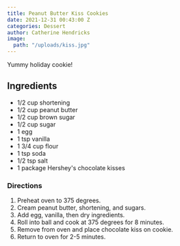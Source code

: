 ```yaml
---
title: Peanut Butter Kiss Cookies
date: 2021-12-31 00:43:00 Z
categories: Dessert
author: Catherine Hendricks
image:
  path: "/uploads/kiss.jpg"
---
```


Yummy holiday cookie!

## Ingredients
* 1/2 cup shortening
* 1/2 cup peanut butter
* 1/2 cup brown sugar
* 1/2 cup sugar
* 1 egg
* 1 tsp vanilla
* 1 3/4 cup flour
* 1 tsp soda
* 1/2 tsp salt
* 1 package Hershey's chocolate kisses

### Directions
1. Preheat oven to 375 degrees.
2. Cream peanut butter, shortening, and sugars. 
3. Add egg, vanilla, then dry ingredients.
4. Roll into ball and cook at 375 degrees for 8 minutes.
5. Remove from oven and place chocolate kiss on cookie. 
6. Return to oven for 2-5 minutes. 

